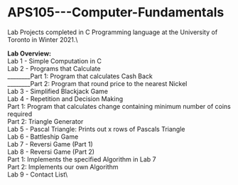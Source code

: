 # APS105---Computer-Fundamentals
Lab Projects completed in C Programming language at the University of Toronto in Winter 2021.\

**Lab Overview:**\
Lab 1 - Simple Computation in C\
Lab 2 - Programs that Calculate\
________Part 1: Program that calculates Cash Back\
________Part 2: Program that round price to the nearest Nickel\
Lab 3 - Simplified Blackjack Game\
Lab 4 - Repetition and Decision Making\
        Part 1: Program that calculates change containing minimum number of coins required\
        Part 2: Triangle Generator\
Lab 5 - Pascal Triangle: Prints out x rows of Pascals Triangle\
Lab 6 - Battleship Game\
Lab 7 - Reversi Game (Part 1)\
Lab 8 - Reversi Game (Part 2)\
        Part 1: Implements the specified Algorithm in Lab 7\
        Part 2: Implements our own Algorithm\
Lab 9 - Contact List\
